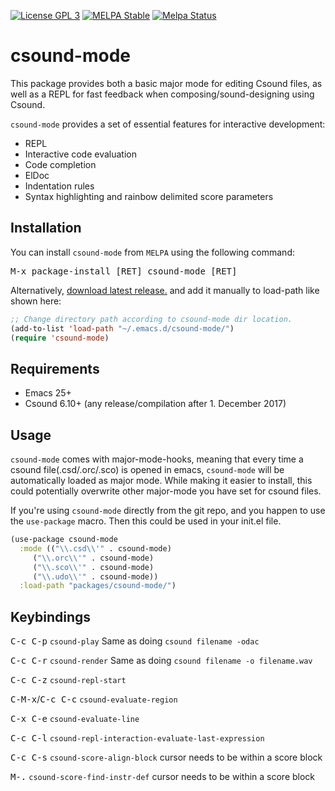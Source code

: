 [![License GPL 3][badge-license]][copying]
[![MELPA Stable](https://stable.melpa.org/packages/csound-mode-badge.svg)](https://stable.melpa.org/#/csound-mode)
[![Melpa Status](http://melpa.milkbox.net/packages/csound-mode-badge.svg)](http://melpa.milkbox.net/#/csound-mode)


# csound-mode
This package provides both a basic major mode for editing Csound files,
as well as a REPL for fast feedback when composing/sound-designing using Csound.

`csound-mode` provides a set of essential features for interactive development:
* REPL
* Interactive code evaluation
* Code completion
* ElDoc
* Indentation rules
* Syntax highlighting and rainbow delimited score parameters

## Installation

You can install `csound-mode` from `MELPA` using the following command:

<kbd>M-x package-install [RET] csound-mode [RET]</kbd>

Alternatively, [download latest release.](https://github.com/hlolli/csound-mode/releases/download/v0.2.0/csound-mode-0.2.0.zip)
and add it manually to load-path like shown here:

```el
;; Change directory path according to csound-mode dir location.
(add-to-list 'load-path "~/.emacs.d/csound-mode/")
(require 'csound-mode)
```

## Requirements

- Emacs 25+
- Csound 6.10+ (any release/compilation after 1. December 2017)

## Usage

`csound-mode` comes with major-mode-hooks, meaning that every time a csound file(.csd/.orc/.sco) is opened in emacs, `csound-mode` will be automatically loaded as major mode. While making it easier to install, this could potentially overwrite other major-mode you have set for csound files.

If you're using `csound-mode` directly from the git repo, and you happen to use the `use-package` macro. Then this could be used in your init.el file.

```Clojure
(use-package csound-mode
  :mode (("\\.csd\\'" . csound-mode)
  	 ("\\.orc\\'" . csound-mode)
  	 ("\\.sco\\'" . csound-mode)
  	 ("\\.udo\\'" . csound-mode))
  :load-path "packages/csound-mode/")
```

## Keybindings
<kbd>C-c C-p</kbd> `csound-play` Same as doing `csound filename -odac`

<kbd>C-c C-r</kbd> `csound-render` Same as doing `csound filename -o filename.wav`

<kbd>C-c C-z</kbd> `csound-repl-start`

<kbd>C-M-x</kbd>/<kbd>C-c C-c</kbd> `csound-evaluate-region`

<kbd>C-x C-e</kbd> `csound-evaluate-line`

<kbd>C-c C-l</kbd> `csound-repl-interaction-evaluate-last-expression`

<kbd>C-c C-s</kbd> `csound-score-align-block` cursor needs to be within a score block

<kbd>M-.</kbd> `csound-score-find-instr-def` cursor needs to be within a score block


[badge-license]: https://img.shields.io/badge/license-GPL_3-green.svg
[COPYING]: http://www.gnu.org/copyleft/gpl.html
